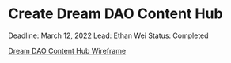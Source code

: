 # Create Dream DAO Content Hub

Deadline: March 12, 2022
Lead: Ethan Wei
Status: Completed

[Dream DAO Content Hub Wireframe](Create%20Dream%20DAO%20Content%20Hub%2063d2afe3ebf84249aeb9c7be8602f854/Dream%20DAO%20Content%20Hub%20Wireframe%208ad8b51eadfd43418aed86e8202736a0.md)